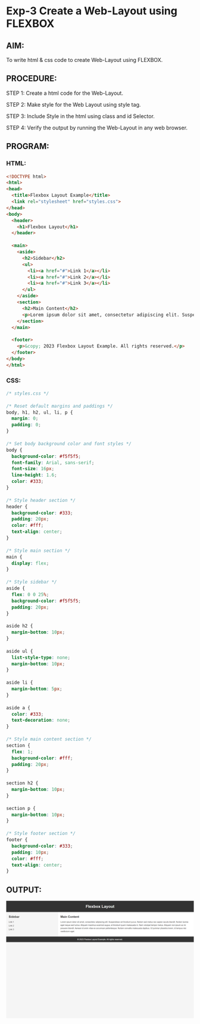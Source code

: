 # Exp-3 Create a Web-Layout using FLEXBOX

## AIM:
To write html & css code to create Web-Layout using FLEXBOX.

## PROCEDURE:
STEP 1:
Create a html code for the Web-Layout.

STEP 2:
Make style for the Web Layout using style tag.

STEP 3:
Include Style in the html using class and id Selector.

STEP 4:
Verify the output by running the Web-Layout in any web browser.

## PROGRAM:
### HTML:
```html
<!DOCTYPE html>
<html>
<head>
  <title>Flexbox Layout Example</title>
  <link rel="stylesheet" href="styles.css">
</head>
<body>
  <header>
    <h1>Flexbox Layout</h1>
  </header>

  <main>
    <aside>
      <h2>Sidebar</h2>
      <ul>
        <li><a href="#">Link 1</a></li>
        <li><a href="#">Link 2</a></li>
        <li><a href="#">Link 3</a></li>
      </ul>
    </aside>
    <section>
      <h2>Main Content</h2>
      <p>Lorem ipsum dolor sit amet, consectetur adipiscing elit. Suspendisse vel tincidunt purus. Nullam sed metus nec sapien iaculis blandit. Nullam lacinia eget neque sed luctus. Aliquam maximus euismod augue, et tincidunt quam malesuada in. Nam volutpat tempor metus. Aliquam non ipsum ac mi posuere blandit. Aenean id enim vitae ex accumsan pellentesque. Nullam convallis malesuada dapibus. Ut pulvinar pharetra lorem, id tempus nisi vestibulum eget.</p>
    </section>
  </main>

  <footer>
    <p>&copy; 2023 Flexbox Layout Example. All rights reserved.</p>
  </footer>
</body>
</html>
```
### CSS:
```css
/* styles.css */

/* Reset default margins and paddings */
body, h1, h2, ul, li, p {
  margin: 0;
  padding: 0;
}

/* Set body background color and font styles */
body {
  background-color: #f5f5f5;
  font-family: Arial, sans-serif;
  font-size: 16px;
  line-height: 1.6;
  color: #333;
}

/* Style header section */
header {
  background-color: #333;
  padding: 20px;
  color: #fff;
  text-align: center;
}

/* Style main section */
main {
  display: flex;
}

/* Style sidebar */
aside {
  flex: 0 0 25%;
  background-color: #f5f5f5;
  padding: 20px;
}

aside h2 {
  margin-bottom: 10px;
}

aside ul {
  list-style-type: none;
  margin-bottom: 10px;
}

aside li {
  margin-bottom: 5px;
}

aside a {
  color: #333;
  text-decoration: none;
}

/* Style main content section */
section {
  flex: 1;
  background-color: #fff;
  padding: 20px;
}

section h2 {
  margin-bottom: 10px;
}

section p {
  margin-bottom: 10px;
}

/* Style footer section */
footer {
  background-color: #333;
  padding: 10px;
  color: #fff;
  text-align: center;
}
```
## OUTPUT:
![output](o1.png)
